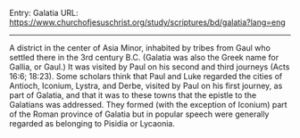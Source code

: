 Entry: Galatia
URL: https://www.churchofjesuschrist.org/study/scriptures/bd/galatia?lang=eng

---

A district in the center of Asia Minor, inhabited by tribes from Gaul who settled there in the 3rd century B.C. (Galatia was also the Greek name for Gallia, or Gaul.) It was visited by Paul on his second and third journeys (Acts 16:6; 18:23). Some scholars think that Paul and Luke regarded the cities of Antioch, Iconium, Lystra, and Derbe, visited by Paul on his first journey, as part of Galatia, and that it was to these towns that the epistle to the Galatians was addressed. They formed (with the exception of Iconium) part of the Roman province of Galatia but in popular speech were generally regarded as belonging to Pisidia or Lycaonia.
